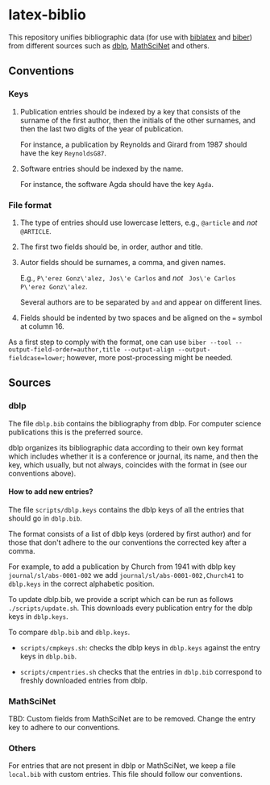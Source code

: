 # latex-biblio

This repository unifies bibliographic data (for use with
[biblatex](https://www.ctan.org/pkg/biblatex) and
[biber](https://ctan.org/pkg/biber)) from different sources such as
[dblp](https://dblp.org/),
[MathSciNet](https://mathscinet.ams.org/mathscinet) and others.

## Conventions

### Keys

1. Publication entries should be indexed by a key that consists of
   the surname of the first author, then the initials of the other
   surnames, and then the last two digits of the year of publication.

   For instance, a publication by Reynolds and Girard from 1987 should
   have the key `ReynoldsG87`.

2. Software entries should be indexed by the name.

   For instance, the software Agda should have the key `Agda`.

### File format

1. The type of entries should use lowercase letters, e.g., `@article`
   and *not* `@ARTICLE`.

2. The first two fields should be, in order, author and title.

3. Autor fields should be surnames, a comma, and given names.

   E.g., `P\'erez Gonz\'alez, Jos\'e Carlos` and *not* ` Jos\'e Carlos P\'erez Gonz\'alez`.

   Several authors are to be separated by `and` and appear on
   different lines.

4. Fields should be indented by two spaces and be aligned
   on the `=` symbol at column 16.

As a first step to comply with the format, one can use `biber --tool
--output-field-order=author,title --output-align
--output-fieldcase=lower`; however, more post-processing might be
needed.

## Sources

### dblp

The file `dblp.bib` contains the bibliography from dblp.
For computer science publications this is the preferred source.

dblp organizes its bibliographic data according to their own key
format which includes whether it is a conference or journal, its
name, and then the key, which usually, but not always, coincides
with the format in (see our conventions above).

#### How to add new entries?

The file `scripts/dblp.keys` contains the dblp keys of all the
entries that should go in `dblp.bib`.

The format consists of a list of dblp keys (ordered by first author)
and for those that don't adhere to the our conventions the corrected
key after a comma.

For example, to add a publication by Church from 1941 with dblp key
`journal/sl/abs-0001-002` we add `journal/sl/abs-0001-002,Church41`
to `dblp.keys` in the correct alphabetic position.

To update dblp.bib, we provide a script which can be run as follows
`./scripts/update.sh`.  This  downloads every publication entry for
the dblp keys in `dblp.keys`.

To compare `dblp.bib` and `dblp.keys`. 

- `scripts/cmpkeys.sh`: checks the dblp keys in `dblp.keys` against
  the entry keys in `dblp.bib`.

- `scripts/cmpentries.sh` checks that the entries in `dblp.bib`
  correspond to freshly downloaded entries from dblp.

### MathSciNet

TBD: Custom fields from MathSciNet are to be removed. Change the
entry key to adhere to our conventions.

### Others

For entries that are not present in dblp or MathSciNet, we keep a
file `local.bib` with custom entries. This file should follow our
conventions.
